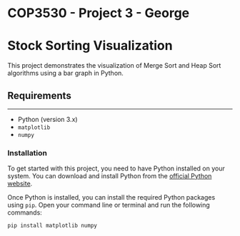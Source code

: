 <H1> COP3530 - Project 3 - George </h1>

# Stock Sorting Visualization

This project demonstrates the visualization of Merge Sort and Heap Sort algorithms using a bar graph in Python.

## Requirements
---

- Python (version 3.x)
- `matplotlib`
- `numpy`

### Installation

To get started with this project, you need to have Python installed on your system. You can download and install Python from the [official Python website](https://www.python.org/downloads/).

Once Python is installed, you can install the required Python packages using `pip`. Open your command line or terminal and run the following commands:

```sh
pip install matplotlib numpy

